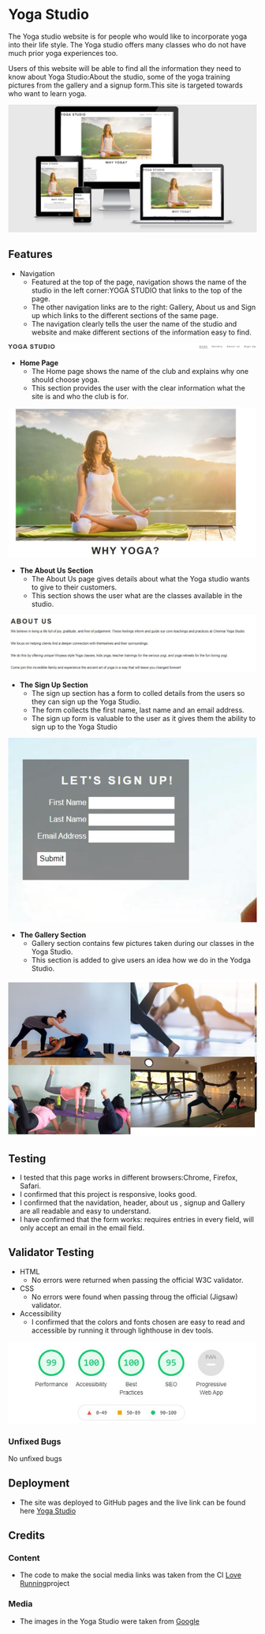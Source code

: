 # Yoga Studio

The Yoga studio website is for people who would like to incorporate yoga into their life style.
The Yoga studio offers many classes who do not have much prior yoga experiences too.

Users of this website will be able to find all the information they need to know about Yoga Studio:About the studio, some of the yoga training pictures from the gallery and a signup form.This site is targeted towards who want to learn yoga.

![image of Yoga-studio](https://github.com/surba778/yoga-studio/blob/main/assets/images/readme/preview.jpg)

## Features
- Navigation
  - Featured at the top of the page, navigation shows the name of the studio in the left corner:YOGA STUDIO that links to the top of the page.
  - The other navigation links are to the right: Gallery, About us and Sign up which links to the different sections of the same page.
  - The navigation clearly tells the user the name of the studio and website and make different sections of the information easy to find.

![image of navigation menu](https://github.com/surba778/yoga-studio/blob/main/assets/images/readme/navigationmenu-readme.jpg)

- **Home Page**
  - The Home page shows the name of the club and explains why one should choose yoga.
  - This section provides the user with the clear information what the site is and who the club is for.

![image of Homepage](https://github.com/surba778/yoga-studio/blob/main/assets/images/readme/homepage-readme.jpg)

- **The About Us Section**
  - The About Us page gives details about what the Yoga studio wants to give to their customers.
  - This section shows the user what are the classes available in the studio.

![image of about us](https://github.com/surba778/yoga-studio/blob/main/assets/images/readme/aboutus-readme.jpg)
- **The Sign Up Section**
  - The sign up section has a form to colled details from the users so they can sign up the Yoga Studio.
  - The form collects the first name, last name and an email address.
  - The sign up form is valuable to the user as it gives them the ability to sign up to the Yoga Studio
  
![image of Signup](https://github.com/surba778/yoga-studio/blob/main/assets/images/readme/signup-readme.jpg)

- **The Gallery Section**
  - Gallery section contains few pictures taken during our classes in the Yoga Studio.
  - This section is added to give users an idea how we do in the Yodga Studio.

![image of gallery](https://github.com/surba778/yoga-studio/blob/main/assets/images/readme/gallery-readme.jpg)

## Testing
- I tested that this page works in different browsers:Chrome, Firefox, Safari.
- I confirmed that this project is responsive, looks good.
- I confirmed that the navidation, header, about us , signup and Gallery are all readable and easy to understand.
- I have confirmed that the form works: requires entries in every field, will only accept an email in the email field.

## Validator Testing
 - HTML
   - No errors were returned when passing the official W3C validator.
 - CSS
   - No errors were found when passing throug the official (Jigsaw) validator.
 - Accessibility
   - I confirmed that the colors and fonts chosen are easy to read and accessible by running it through lighthouse in dev tools.
   
![image of accessibility](https://github.com/surba778/yoga-studio/blob/main/assets/images/readme/accessibility-readme.jpg)

### Unfixed Bugs

No unfixed bugs

## Deployment
- The site was deployed to GitHub pages and the live link can be found here [Yoga Studio](https://surba778.github.io/yoga-studio/)

## Credits
### Content
- The code to make the social media links was taken from the CI [Love Running](https://surba778.github.io/love-running/)project
### Media
- The images in the Yoga Studio were taken from [Google](https://www.google.com) 









  



  
